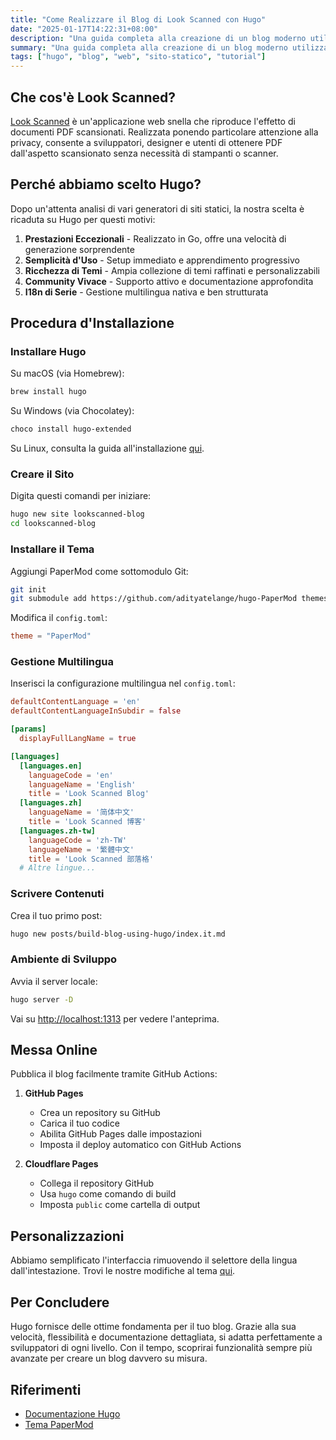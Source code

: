 ```yaml
---
title: "Come Realizzare il Blog di Look Scanned con Hugo"
date: "2025-01-17T14:22:31+08:00"
description: "Una guida completa alla creazione di un blog moderno utilizzando Hugo. Dall'installazione alla messa online, incluse configurazione e personalizzazione - adatta a sviluppatori di qualsiasi esperienza."
summary: "Una guida completa alla creazione di un blog moderno utilizzando Hugo. Dall'installazione alla messa online, incluse configurazione e personalizzazione - adatta a sviluppatori di qualsiasi esperienza."
tags: ["hugo", "blog", "web", "sito-statico", "tutorial"]
---
```


## Che cos'è Look Scanned?

[Look Scanned](https://lookscanned.io) è un'applicazione web snella che riproduce l'effetto di documenti PDF scansionati. Realizzata ponendo particolare attenzione alla privacy, consente a sviluppatori, designer e utenti di ottenere PDF dall'aspetto scansionato senza necessità di stampanti o scanner.

## Perché abbiamo scelto Hugo?

Dopo un'attenta analisi di vari generatori di siti statici, la nostra scelta è ricaduta su Hugo per questi motivi:

1. **Prestazioni Eccezionali** - Realizzato in Go, offre una velocità di generazione sorprendente
2. **Semplicità d'Uso** - Setup immediato e apprendimento progressivo
3. **Ricchezza di Temi** - Ampia collezione di temi raffinati e personalizzabili
4. **Community Vivace** - Supporto attivo e documentazione approfondita
5. **I18n di Serie** - Gestione multilingua nativa e ben strutturata

## Procedura d'Installazione

### Installare Hugo

Su macOS (via Homebrew):

```bash
brew install hugo
```

Su Windows (via Chocolatey):

```bash
choco install hugo-extended
```

Su Linux, consulta la guida all'installazione [qui](https://gohugo.io/installation/linux/).

### Creare il Sito

Digita questi comandi per iniziare:

```bash
hugo new site lookscanned-blog
cd lookscanned-blog
```

### Installare il Tema

Aggiungi PaperMod come sottomodulo Git:

```bash
git init
git submodule add https://github.com/adityatelange/hugo-PaperMod themes/PaperMod
```

Modifica il `config.toml`:

```toml
theme = "PaperMod"
```

### Gestione Multilingua

Inserisci la configurazione multilingua nel `config.toml`:

```toml
defaultContentLanguage = 'en'
defaultContentLanguageInSubdir = false

[params]
  displayFullLangName = true

[languages]
  [languages.en]
    languageCode = 'en'
    languageName = 'English'
    title = 'Look Scanned Blog'
  [languages.zh]
    languageName = '简体中文'
    title = 'Look Scanned 博客'
  [languages.zh-tw]
    languageCode = 'zh-TW'
    languageName = '繁體中文'
    title = 'Look Scanned 部落格'
  # Altre lingue...
```

### Scrivere Contenuti

Crea il tuo primo post:

```bash
hugo new posts/build-blog-using-hugo/index.it.md
```

### Ambiente di Sviluppo

Avvia il server locale:

```bash
hugo server -D
```

Vai su [http://localhost:1313](http://localhost:1313) per vedere l'anteprima.

## Messa Online

Pubblica il blog facilmente tramite GitHub Actions:

1. **GitHub Pages**

   - Crea un repository su GitHub
   - Carica il tuo codice
   - Abilita GitHub Pages dalle impostazioni
   - Imposta il deploy automatico con GitHub Actions

2. **Cloudflare Pages**
   - Collega il repository GitHub
   - Usa `hugo` come comando di build
   - Imposta `public` come cartella di output

## Personalizzazioni

Abbiamo semplificato l'interfaccia rimuovendo il selettore della lingua dall'intestazione. Trovi le nostre modifiche al tema [qui](https://github.com/lookscanned/lookscanned-blog/blob/main/layouts/partials/header.html).

## Per Concludere

Hugo fornisce delle ottime fondamenta per il tuo blog. Grazie alla sua velocità, flessibilità e documentazione dettagliata, si adatta perfettamente a sviluppatori di ogni livello. Con il tempo, scoprirai funzionalità sempre più avanzate per creare un blog davvero su misura.

## Riferimenti

- [Documentazione Hugo](https://gohugo.io/documentation/)
- [Tema PaperMod](https://github.com/adityatelange/hugo-PaperMod)
